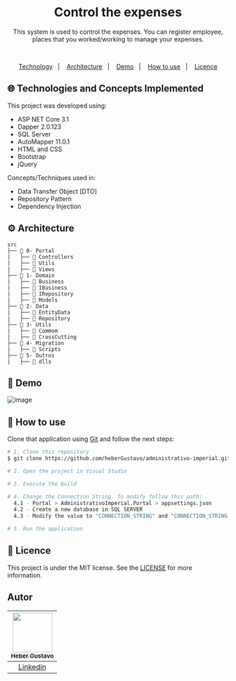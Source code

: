 <h1 align="center">
  Control the expenses
</h1>

<p align="center">
  This system is used to control the expenses. You can register employee, places that you worked/working to manage your expenses.  
</p>


</br>
  
<p align="center">
  <a href="#globe_with_meridians-Technologies-and-Concepts-Implemented">Technology</a>&nbsp;&nbsp;&nbsp;|&nbsp;&nbsp;&nbsp;
   <a href="#gear-Architecture">Architecture</a>&nbsp;&nbsp;&nbsp;|&nbsp;&nbsp;&nbsp;
   <a href="#round_pushpin-demo">Demo</a>&nbsp;&nbsp;&nbsp;|&nbsp;&nbsp;&nbsp;
  <a href="#wrench-How-to-use">How to use</a>&nbsp;&nbsp;&nbsp;|&nbsp;&nbsp;&nbsp;
  <a href="#memo-Licence">Licence</a>
</p>

## :globe_with_meridians: Technologies and Concepts Implemented

This project was developed using:

- ASP NET Core 3.1
- Dapper 2.0.123
- SQL Server
- AutoMapper 11.0.1
- HTML and CSS
- Bootstrap
- jQuery

Concepts/Techniques used in:
- Data Transfer Object [DTO]
- Repository Pattern
- Dependency Injection

## :gear: Architecture

```🌐
src
├── 📂 0- Portal
|   ├── 📂 Controllers
|   ├── 📂 Utils
|   ├── 📂 Views
├── 📂 1- Domain
|   ├── 📂 Business
|   ├── 📂 IBusiness
|   ├── 📂 IRepository
|   ├── 📂 Models
├── 📂 2- Data
|   ├── 📂 EntityData
|   ├── 📂 Repository
├── 📂 3- Utils
|   ├── 📂 Commom
|   ├── 📂 CrossCutting
├── 📂 4- Migration
|   ├── 📂 Scripts
├── 📂 5- Outros
|   ├── 📂 dlls

```

## :round_pushpin: Demo
![image](https://github.com/heberGustavo/administrativo-imperial/assets/44476616/ec5c2fa3-e828-4ba9-9d9c-5fe0e3f09d73)



## :wrench: How to use

Clone that application using [Git](https://git-scm.com) and follow the next steps:

```bash
# 1. Clone this repository
$ git clone https://github.com/heberGustavo/administrativo-imperial.git

# 2. Open the project in Visual Studio

# 3. Execute the build

# 4. Change the Connection String. To modify follow this path:
  4.1 - Portal > AdministrativoImperial.Portal > appsettings.json
  4.2 - Create a new database in SQL SERVER
  4.3 - Modify the value to "CONNECTION_STRING" and "CONNECTION_STRING_DEBUG"

# 5. Run the application

```


## :memo: Licence 
This project is under the MIT license. See the [LICENSE](https://github.com/heberGustavo/administrativo-imperial/blob/main/LICENSE) for more information.


## Autor

| [<img src="https://avatars.githubusercontent.com/u/44476616?v=4" style="max-width: 100%;width: 90px;"><br><sub>Heber Gustavo</sub>](https://github.com/heberGustavo) |
| :---: |
|[Linkedin](https://www.linkedin.com/in/heber-gustavo/)|

